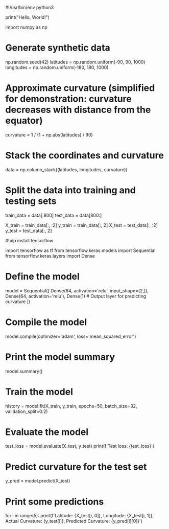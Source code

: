 #!/usr/bin/env python3

print("Hello, World!")

import numpy as np

# Generate synthetic data
np.random.seed(42)
latitudes = np.random.uniform(-90, 90, 1000)
longitudes = np.random.uniform(-180, 180, 1000)

# Approximate curvature (simplified for demonstration: curvature decreases with distance from the equator)
curvature = 1 / (1 + np.abs(latitudes) / 90)

# Stack the coordinates and curvature
data = np.column_stack((latitudes, longitudes, curvature))

# Split the data into training and testing sets
train_data = data[:800]
test_data = data[800:]

X_train = train_data[:, :2]
y_train = train_data[:, 2]
X_test = test_data[:, :2]
y_test = test_data[:, 2]

#!pip install tensorflow

import tensorflow as tf
from tensorflow.keras.models import Sequential
from tensorflow.keras.layers import Dense

# Define the model
model = Sequential([
    Dense(64, activation='relu', input_shape=(2,)),
    Dense(64, activation='relu'),
    Dense(1)  # Output layer for predicting curvature
])

# Compile the model
model.compile(optimizer='adam', loss='mean_squared_error')

# Print the model summary
model.summary()

# Train the model
history = model.fit(X_train, y_train, epochs=50, batch_size=32, validation_split=0.2)

# Evaluate the model
test_loss = model.evaluate(X_test, y_test)
print(f'Test loss: {test_loss}')

# Predict curvature for the test set
y_pred = model.predict(X_test)

# Print some predictions
for i in range(5):
    print(f'Latitude: {X_test[i, 0]}, Longitude: {X_test[i, 1]}, Actual Curvature: {y_test[i]}, Predicted Curvature: {y_pred[i][0]}')
